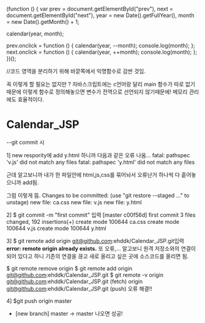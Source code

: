 (function () {
  var prev = document.getElementById("prev"),
    next = document.getElementById("next"),
    year = new Date().getFullYear(),
    month = new Date().getMonth() + 1;

  calendar(year, month);

  prev.onclick = function () {
    calendar(year, --month);
    console.log(month);
  };
  next.onclick = function () {
    calendar(year, ++month);
    console.log(month);
  };
})();

//코드 영역을 분리하기 위해 바깥쪽에서 익명함수로 감싼 것임.

꼭 이렇게 할 필요는 없지만 ? 
자바스크립트에는 c언어랑 달리 main 함수가 따로 없기 때문에 이렇게 함수로 정의해놓으면
변수가 전역으로 선언되지 않기때문에! 메모리 관리에도 효율적이다.




# Calendar_JSP
--git commit 시 

1] new respority에 add y.html 하니까 다음과 같은 오류 나옴...
fatal: pathspec 'v.js' did not match any files
fatal: pathspec 'y.html' did not match any files

근데 알고보니까 내가 한 파일안에 html,js,css를 묶어놔서 오류난거 
하나씩 다 흩어놓으니까 add됨.

그럼 이렇게 뜸.
Changes to be committed:
  (use "git restore --staged <file>..." to unstage)
        new file:   ca.css
        new file:   v.js
        new file:   y.html

2] $ git commit -m "first commit" 입력
  [master c00f56d] first commit
 3 files changed, 192 insertions(+)
 create mode 100644 ca.css
 create mode 100644 v.js
 create mode 100644 y.html

3] 
$ git remote add origin git@github.com:ehddk/Calendar_JSP.git입력
**error: remote origin already exists.**
또 오류,...
알고보니 원격 저장소와의 연결이 되어 있다고 하니 기존의 연결을 끊고 새로 올리고 싶은 곳에 소스코드를 올리면 됨.

$ git remote remove origin
$ git remote add origin git@github.com:ehddk/Calendar_JSP.git
$ git remote -v
  origin  git@github.com:ehddk/Calendar_JSP.git (fetch)
  origin  git@github.com:ehddk/Calendar_JSP.git (push)
오류 해결!!

4] $git push origin master
   * [new branch]      master -> master 나오면 성공!
